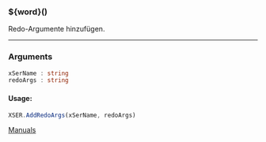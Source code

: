 ﻿### ${word}()
Redo-Argumente hinzufügen.

----

### Arguments
```ts
xSerName : string
redoArgs : string
```
#### Usage:
```ts
XSER.AddRedoArgs(xSerName, redoArgs)
```

[Manuals](https://manuals.opacc.ch/docs/doku2401/F-Script/ScriptBlockFunc.XSER.AddRedoArgs.html)
